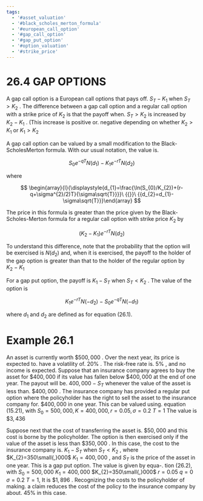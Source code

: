```yaml
---
tags:
  - '#asset_valuation'
  - '#black_scholes_merton_formula'
  - '#european_call_option'
  - '#gap_call_option'
  - '#gap_put_option'
  - '#option_valuation'
  - '#strike_price'
---
```

# 26.4 GAP OPTIONS  

A gap call option is a European call options that pays off. $S_{T}-K_{1}$ when $S_{T}>K_{2}$ . The difference between a gap call option and a regular call option with a strike price of $K_{2}$ is that the payoff when. $S_{T}>K_{2}$ is increased by $K_{2}\mathrm{~-~}K_{1}$ . (This increase is positive or. negative depending on whether $K_{2}>K_{1}$ or $K_{1}>K_{2}$  

A gap call option can be valued by a small modification to the Black-ScholesMerton formula. With our usual notation, the value is.  

$$
S_{0}e^{-q T}N(d_{1})-K_{1}e^{-r T}N(d_{2})
$$  

where  

$$
\begin{array}{l}{\displaystyle{d_{1}=\frac{\ln(S_{0}/K_{2})+(r-q+\sigma^{2}/2)T}{\sigma\sqrt{T}}}}\ {{}}\ {{d_{2}=d_{1}-\sigma\sqrt{T}}}\end{array}
$$  

The price in this formula is greater than the price given by the Black-Scholes-Merton formula for a regular call option with strike price $K_{2}$ by  

$$
(K_{2}-K_{1})e^{-r T}N(d_{2})
$$  

To understand this difference, note that the probability that the option will be exercised is $N(d_{2})$ and, when it is exercised, the payoff to the holder of the gap option is greater than that to the holder of the regular option by $K_{2}\mathrm{~-~}K_{1}$  

For a gap put option, the payoff is $K_{1}-S_{T}$ when $S_{T}<K_{2}$ . The value of the option is  

$$
K_{1}e^{-r T}N(-d_{2})\:-\:S_{0}e^{-q T}N(-d_{1})
$$  

where $d_{1}$ and $d_{2}$ are defined as for equation (26.1).  

# Example 26.1  

An asset is currently worth $\$500,000$ . Over the next year, its price is expected to. have a volatility of. $20\%$ . The risk-free rate is. $5\%$ , and no income is expected. Suppose that an insurance company agrees to buy the asset for $\$400,000$ if its value has fallen below $\$400,000$ at the end of one year. The payout will be. $400,000-S_{T}$ whenever the value of the asset is less than. $\$400,000$ . The insurance company has provided a regular put option where the policyholder has the right to sell the asset to the insurance company for. $\$400,000$ in one year. This can be valued using. equation (15.21), with $S_{0}=500,000,K=400,000,r=0.05,\sigma=0.2$ $T=1$ The value is $\$3,436$  

Suppose next that the cost of transferring the asset is. $\$50,000$ and this cost is borne by the policyholder. The option is then exercised only if the value of the asset is less than $\$350,000$ . In this case, the cost to the insurance company is. $K_{1}-S_{T}$ when $S_{T}<K_{2}$ , where $K_{2}=350\small{,}000$ $K_{1}=400{,}000$ , and $S_{T}$ is the price of the asset in one year. This is a gap put option. The value is given by equa-. tion (26.2), with $S_{0}=500{,}000$ $K_{1}=400{,}000$ $K_{2}=350\small{,}000$ $r=0.05$ $q=0$ $\sigma=0.2$ $T=1,$ It is $\$1,896$ . Recognizing the costs to the policyholder of making. a claim reduces the cost of the policy to the insurance company by about. $45\%$ in this case.  
